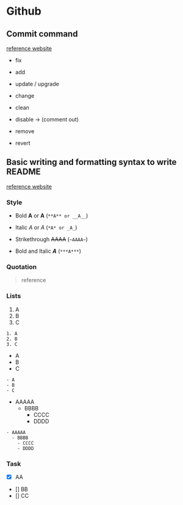 # Github

## Commit command

[reference website](https://qiita.com/itosho/items/9565c6ad2ffc24c09364)

- fix

- add

- update / upgrade

- change

- clean

- disable -> (comment out) 

- remove

- revert

## __Basic writing and formatting syntax to write README__

[reference website](https://docs.github.com/ja/github/writing-on-github/getting-started-with-writing-and-formatting-on-github/basic-writing-and-formatting-syntax)

### Style

- Bold 
     **A** or __A__   (```**A** or __A__```)

- Italic 
    *A* or _A_   (```*A* or _A_```)

- Strikethrough 
    ~~AAAA~~  (```~AAAA~```)

- Bold and Italic 
    ***A*** (```***A***```)

### Quotation

> reference 


### Lists

1. A
2. B
3. C

```
1. A
2. B
3. C
```

- A
- B
- C
```
- A
- B
- C
```

- AAAAA
  - BBBB
    - CCCC
    - DDDD

```
- AAAAA
  - BBBB
    - CCCC
    - DDDD
```

### Task

- [x] AA
- [] BB
- [] CC